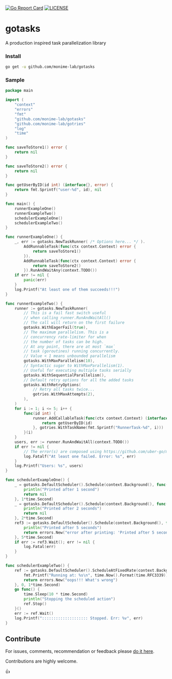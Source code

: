 [![Go Report Card](https://goreportcard.com/badge/github.com/monime-lab/gotasks)](https://goreportcard.com/report/github.com/monime-lab/gotasks)
[![LICENSE](https://img.shields.io/badge/License-Apache%202-blue.svg)](https://github.com/monime-lab/gotasks/blob/main/LICENSE)

# gotasks

A production inspired task parallelization library

### Install

```bash
go get -u github.com/monime-lab/gotasks
```

### Sample

```go
package main

import (
	"context"
	"errors"
	"fmt"
	"github.com/monime-lab/gotasks"
	"github.com/monime-lab/gotries"
	"log"
	"time"
)

func saveToStore1() error {
	return nil
}

func saveToStore2() error {
	return nil
}

func getUserByID(id int) (interface{}, error) {
	return fmt.Sprintf("user-%d", id), nil
}

func main() {
	runnerExampleOne()
	runnerExampleTwo()
	schedulerExampleOne()
	schedulerExampleTwo()
}

func runnerExampleOne() {
	_, err := gotasks.NewTaskRunner( /* Options here... */ ).
		AddRunnableTask(func(ctx context.Context) error {
			return saveToStore1()
		}).
		AddRunnableTask(func(ctx context.Context) error {
			return saveToStore2()
		}).RunAndWaitAny(context.TODO())
	if err != nil {
		panic(err)
	}
	log.Printf("At least one of them succeeds!!!")
}

func runnerExampleTwo() {
	runner := gotasks.NewTaskRunner(
		// This is a fail fast switch useful
		// when calling runner.RunAndWaitAll()
		// The call will return on the first failure
		gotasks.WithEagerFail(true),
		// The maximum parallelism. This is a
		// concurrency rate-limiter for when
		// the number of tasks can be high.
		// At any point, there are at most `max`
		// task (goroutines) running concurrently.
		// Value < 1 means unbounded parallelism
		gotasks.WithMaxParallelism(10),
		// Syntactic sugar to WithMaxParallelism(1).
		// Useful for executing multiple tasks serially
		gotasks.WithSequentialParallelism(),
		// Default retry options for all the added tasks
		gotasks.WithRetryOptions(
			// Retry all tasks twice...
			gotries.WithMaxAttempts(2),
		),
	)
	for i := 1; i <= 5; i++ {
		func(id int) {
			runner.AddCallableTask(func(ctx context.Context) (interface{}, error) {
				return getUserByID(id)
			}, gotries.WithTaskName(fmt.Sprintf("RunnerTask-%d", i)))
		}(i)
	}
	users, err := runner.RunAndWaitAll(context.TODO())
	if err != nil {
		// The error(s) are composed using https://github.com/uber-go/multierr
		log.Fatalf("At least one failed. Error: %s", err)
	}
	log.Printf("Users: %s", users)
}

func schedulerExampleOne() {
	_ = gotasks.DefaultScheduler().Schedule(context.Background(), func(ctx context.Context) error {
		println("Printed after 1 second")
		return nil
	}, 1*time.Second)
	_ = gotasks.DefaultScheduler().Schedule(context.Background(), func(ctx context.Context) error {
		println("Printed after 2 seconds")
		return nil
	}, 2*time.Second)
	ref3 := gotasks.DefaultScheduler().Schedule(context.Background(), func(ctx context.Context) error {
		println("Printed after 5 seconds")
		return errors.New("error after printing: 'Printed after 5 seconds")
	}, 5*time.Second)
	if err := ref3.Wait(); err != nil {
		log.Fatal(err)
	}
}

func schedulerExampleTwo() {
	ref := gotasks.DefaultScheduler().ScheduleAtFixedRate(context.Background(), func(ctx context.Context) error {
		fmt.Printf("Running at: %s\n", time.Now().Format(time.RFC3339))
		return errors.New("oops!!! What's wrong")
	}, 0, 1*time.Second)
	go func() {
		time.Sleep(10 * time.Second)
		println("Stopping the scheduled action")
		ref.Stop()
	}()
	err := ref.Wait()
	log.Printf(":::::::::::::::::::: Stopped. Err: %v", err)
}

```

## Contribute

For issues, comments, recommendation or feedback please [do it here](https://github.com/monime-lab/gotries/issues).

Contributions are highly welcome.

:thumbsup:

